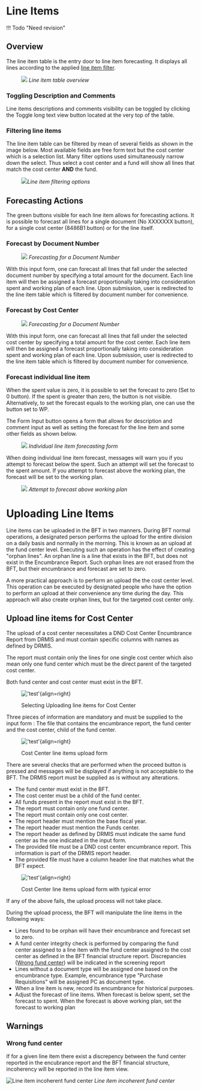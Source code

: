 # Line Items
!!! Todo "Need revision"
## Overview

The line item table is the entry door to line item forecasting. It displays all lines according to the applied [line item filter](#filtering-line-items).

<figure markdown>

![](images/line-items-table.png)
_Line item table overview_

</figure>

### Toggling Description and Comments

Line items descriptions and comments visibility can be toggled by clicking the Toggle long text view button located at the very top of the table.

### Filtering line items

The line item table can be filtered by mean of several fields as shown in the image below. Most available fields are free form text but the cost center which is a selection list. Many filter options used simultaneously narrow down the select. Thus select a cost center and a fund will show all lines that match the cost center <strong>AND</strong> the fund.

<figure markdown>

![](images/line-item-table-filter.png)_Line item filtering options_

</figure>

## Forecasting Actions

The green buttons visible for each line item allows for forecasting actions. It is possible to forecast all lines for a single document (No XXXXXXX button), for a single cost center (8486B1 button) or for the line itself.

### Forecast by Document Number

<figure markdown>

![](images/form-document-item-forecast.png)
_Forecasting for a Document Number_

</figure>

With this input form, one can forecast all lines that fall under the selected document number by specifying a total amount for the document. Each line item will then be assigned a forecast proportionally taking into consideration spent and working plan of each line. Upon submission, user is redirected to the line item table which is filtered by document number for convenience.

### Forecast by Cost Center

<figure markdown>

![](images/line-item-forecast-by-costcenter-form.png)
_Forecasting for a Document Number_

</figure>

With this input form, one can forecast all lines that fall under the selected cost center by specifying a total amount for the cost center. Each line item will then be assigned a forecast proportionally taking into consideration spent and working plan of each line. Upon submission, user is redirected to the line item table which is filtered by document number for convenience.

### Forecast individual line item

When the spent value is zero, it is possible to set the forecast to zero (Set to 0 button). If the spent is greater than zero, the button is not visible. Alternatively, to set the forecast equals to the working plan, one can use the button set to WP.

The Form Input button opens a form that allows for description and comment input as well as setting the forecast for the line item and some other fields as shown below.

<figure markdown>

![](images/line-item-forecast-form.png)
_Individual line item forecasting form_

</figure>

When doing individual line item forecast, messages will warn you if you attempt to forecast below the spent. Such an attempt will set the forecast to the spent amount. If you attempt to forecast above the working plan, the forecast will be set to the working plan.

<figure markdown>

![](images/line-item-forecast-higher-than-workingplan-warning.png)
_Attempt to forecast above working plan_

</figure>

# Uploading Line Items

Line items can be uploaded in the BFT in two manners. During BFT normal operations, a designated person performs the upload for the entire division on a daily basis and normally in the morning. This is known as an upload at the fund center level. Executing such an operation has the effect of creating "orphan lines". An orphan line is a line that exists in the BFT, but does not exist in the Encumbrance Report. Such orphan lines are not erased from the BFT, but their encumbrance and forecast are set to zero.

A more practical approach is to perform an upload the the cost center level. This operation can be executed by designated people who have the option to perform an upload at their convenience any time during the day. This approach will also create orphan lines, but for the targeted cost center only.

## Upload line items for Cost Center

The upload of a cost center necessitates a DND Cost Center Encumbrance Report from DRMIS and must contain specific columns with names as defined by DRMIS.

The report must contain only the lines for one single cost center which also mean only one fund center which must be the direct parent of the targeted cost center.

Both fund center and cost center must exist in the BFT.

<figure markdown>

!['test'](images/line-item-upload-by-costcenter-form.png){align=right}

<figcaption>Selecting Uploading line items for Cost Center</figcaption>
</figure>

Three pieces of information are mandatory and must be supplied to the input form : The file that contains the encumbrance report, the fund center and the cost center, child of the fund center.

<figure markdown>

!['test'](../images/form-upload-line-items-costcenter.png){align=right}

<figcaption>Cost Center line items upload form</figcaption>
</figure>
There are several checks that are performed when the proceed button is pressed and messages will be displayed if anything is not acceptable to the BFT.  The DRMIS report must be supplied as is without any alterations.

-   The fund center must exist in the BFT.
-   The cost center must be a child of the fund center.
-   All funds present in the report must exist in the BFT.
-   The report must contain only one fund center.
-   The report must contain only one cost center.
-   The report header must mention the base fiscal year.
-   The report header must mention the Funds center.
-   The report header as defined by DRMIS must indicate the same fund center as the one indicated in the input form.
-   The provided file must be a DND cost center encumbrance report. This information is part of the DRMIS report header.
-   The provided file must have a column header line that matches what the BFT expect.

<figure markdown>

!['test'](../images/form-upload-line-items-costcenter-error.png){align=right}

<figcaption>Cost Center line items upload form with typical error</figcaption>
</figure>
If any of the above fails, the upload process will not take place.

During the upload process, the BFT will manipulate the line items in the following ways:

-   Lines found to be orphan will have their encumbrance and forecast set to zero.
-   A fund center integrity check is performed by comparing the fund center assigned to a line item with the fund center assigned to the cost center as defined in the BFT financial structure report. Discrepancies ([Wrong fund center](#wrong-fund-center)) will be indicated in the screening report
-   Lines without a document type will be assigned one based on the encumbrance type. Example, encumbrance type "Purchase Requisitions" will be assigned PC as document type.
-   When a line item is new, record its encumbrance for historical purposes.
-   Adjust the forecast of line items. When forecast is below spent, set the forecast to spent. When the forecast is above working plan, set the forecast to working plan

## Warnings

### Wrong fund center

If for a given line item there exist a discrepency between the fund center reported in the encubrance report and the BFT financial structure, incoherency will be reported in the line item view.

![Line item incoherent fund center](images/line-item-fund-center-incoherent.png "Line item incoherent fund center")
_Line item incoherent fund center_

